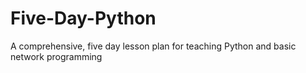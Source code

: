 # Five-Day-Python
A comprehensive, five day lesson plan for teaching Python and basic network programming
